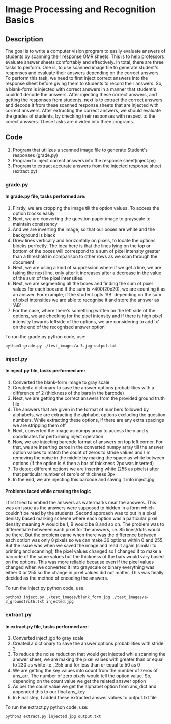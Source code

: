 # Image Processing and Recognition Basics

## Description

The goal is to write a computer vision program to easily evaluate answers of students by scanning their response OMR sheets. This is to help professors evaluate answer sheets comfortably and effectively. In total, there are three tasks to perform. One is, to use scanned image file to generate student's responses and evaluate their answers depending on the correct answers. To perform this task, we need to first inject correct answers into the response sheet before giving them to students to record their answers. So, a blank-form is injected with correct answers in a manner that student's couldn't decode the answers. After injecting these correct answers, and getting the responses from students, next is to extract the correct answers and decode it from these scanned response sheets that are injected with correct answers. After extracting the correct answers, we should evaluate the grades of students, by checking their responses with respect to the corect answers. These tasks are divided into three programs.


## Code

1. Program that utilizes a scanned image file to generate Student's responses (grade.py)
2. Program to inject correct answers into the response sheet(inject.py)
3. Program to extract accurate answers from the injected response sheet (extract.py)


### grade.py

#### In grade.py file, tasks performed are:
1. Firstly, we are cropping the image till the option values. To access the option blocks easily
2. Next, we are converting the question paper image to grayscale to maintain consistency
3. And we are inverting the image, so that our boxes are white and the background is black
4. Drew lines vertically and horizontally on pixels, to locate the options blocks perfectly. The idea here is that the lines lying on the top or bottom of the boxes will correspond to a sum of pixel intensity greater than a threshold in comparison to other rows as we scan through the document
5. Next, we are using a kind of suppression where if we get a line, we are taking the next line, only after it increases after a decrease in the value of the sum of the pixel intensities.
6. Next, we are segmenting all the boxes and finding the sum of pixel values for each box and if the sum is >400(20x20), we are counting it as an answer.
For example, if the student opts 'AB' depending on the sum of pixel intensities we are able to recognise it and store the answer as 'AB'
7. For the case, where there's something written on the left side of the options, we are checking for the pixel intensity and if there is high pixel intensity towards leftside of the options, we are considering to add 'x' on the end of the recognised answer option

To run the grade.py python code, use:
```
python3 grade.py ./test_images/a-3.jpg output.txt
```


### inject.py

#### In inject.py file, tasks performed are:
1. Converted the blank-form image to gray scale
2. Created a dictionary to save the answer options probabilities with a difference of 2 (thickness of the bars in the barcode)
3. Next, we are getting the correct answers from the provided ground truth file
4. The answers that are given in the format of numbers followed by alphabets, we are extracting the alphabet options excluding the question numbers. While extracting these options, if there are any extra spacings we are stripping them off
5. Next, converted the image as numpy array to access the x and y coordinates for performing inject operation
6. Now, we are injecting barcode format of answers on top left corner. For that, we are inserting zeros in the converted numpy array till the answer option values to match the count of zeros to stride values and I'm removing the noise in the middle by making the space as white between options (if the option is A then a bar of thickness 2px was inserted)
7. To detect different options we are inserting white (255 as pixels) after that particular number of zero's of thickness 3px
8. In the end, we are injecting this barcode and saving it into inject.jpg

#### Problems faced while creating the logic

I first tried to embed the answers as watermarks near the answers. This was an issue as the answers were supposed to hidden in a form which couldn't be read by the students. Second approach was to put in a pixel denisty based marking scheme where each option was a particular pixel density meaning A would be 1, B would be 8 and so on. The problem was to differentiate betweeen each pixel for the answers, i.e. 85 lines/dots would be there. But the problem came when there was the difference between each option was only 8 pixels so we can make 36 options within 0 and 255. But the issue was when we saved the image and read it again (similar to printing and scanning), the pixel values changed so I changed it to make a barcode of the same values but the thickness of the bars would vary based on the options. This was more reliable because even if the pixel values changed when we converted it into grayscale or binary everything was either 0 or 255 so the change in pixel values did not matter. This was finally decided as the method of encoding the answers.

To run the inject.py python code, use:
```
python3 inject.py ./test_images/blank_form.jpg ./test_images/a-3_groundtruth.txt injected.jpg
```


### extract.py

#### In extract.py file, tasks performed are:
1. Converted inject.jgp to gray scale
2. Created a dictionary to save the answer options probabilities with stride 2
3. To reduce the noise reduction that would get injected while scanning the answer sheet, we are making the pixel values with greater than or equal to 230 as white i.e., 255 and for less than or equal to 50 as 0
4. We are getting the key values into count from the number of zeros of ans_arr. The number of zero pixels would tell the option value. So, depending on the count value we get the related answer option
5. As per the count value we get the alphabet option from ans_dict and appended this to our final ans_key
6. In Final step, I added these extracted answer values to output.txt file

To run the extract.py python code, use:
```
python3 extract.py injected.jpg output.txt
```

